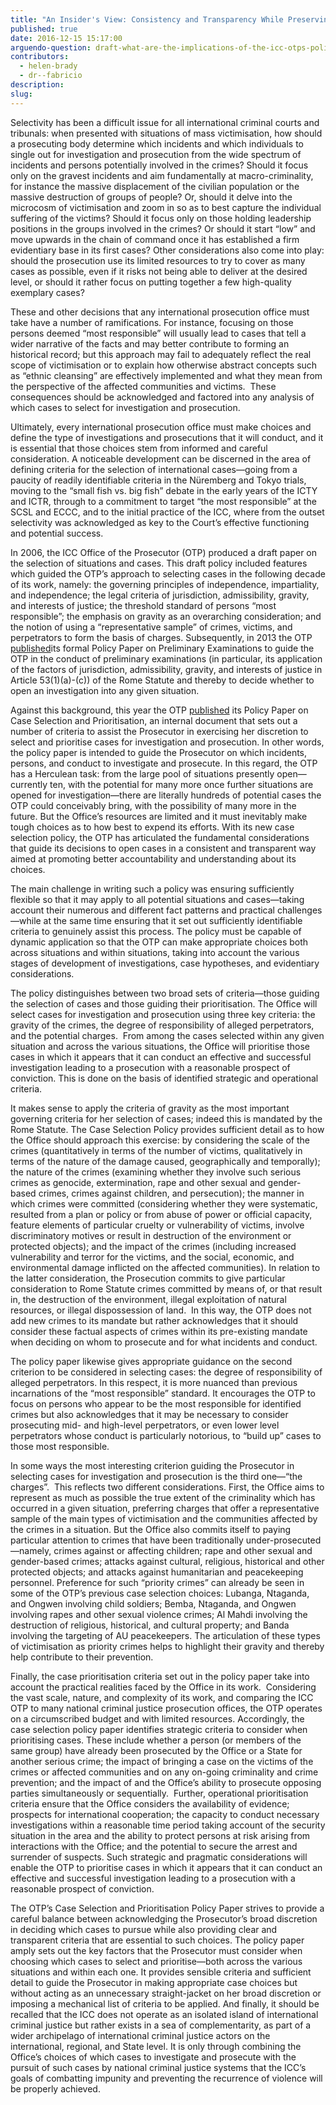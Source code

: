 ```yaml
---
title: "An Insider's View: Consistency and Transparency While Preserving Prosecutorial Discretion"
published: true
date: 2016-12-15 15:17:00
arguendo-question: draft-what-are-the-implications-of-the-icc-otps-policy-paper-on-case-selection-and-prioritisation-2016
contributors:
  - helen-brady
  - dr--fabricio
description:
slug:
---
```



Selectivity has been a difficult issue for all international criminal courts and tribunals: when presented with situations of mass victimisation, how should a prosecuting body determine which incidents and which individuals to single out for investigation and prosecution from the wide spectrum of incidents and persons potentially involved in the crimes? Should it focus only on the gravest incidents and aim fundamentally at macro-criminality, for instance the massive displacement of the civilian population or the massive destruction of groups of people? Or, should it delve into the microcosm of victimisation and zoom in so as to best capture the individual suffering of the victims? Should it focus only on those holding leadership positions in the groups involved in the crimes? Or should it start “low” and move upwards in the chain of command once it has established a firm evidentiary base in its first cases? Other considerations also come into play: should the prosecution use its limited resources to try to cover as many cases as possible, even if it risks not being able to deliver at the desired level, or should it rather focus on putting together a few high-quality exemplary cases?

These and other decisions that any international prosecution office must take have a number of ramifications. For instance, focusing on those persons deemed “most responsible” will usually lead to cases that tell a wider narrative of the facts and may better contribute to forming an historical record; but this approach may fail to adequately reflect the real scope of victimisation or to explain how otherwise abstract concepts such as “ethnic cleansing” are effectively implemented and what they mean from the perspective of the affected communities and victims.&nbsp; These consequences should be acknowledged and factored into any analysis of which cases to select for investigation and prosecution.

Ultimately, every international prosecution office must make choices and define the type of investigations and prosecutions that it will conduct, and it is essential that those choices stem from informed and careful consideration. A noticeable development can be discerned in the area of defining criteria for the selection of international cases—going from a paucity of readily identifiable criteria in the N&uuml;remberg and Tokyo trials, moving to the “small fish vs. big fish” debate in the early years of the ICTY and ICTR, through to a commitment to target “the most responsible” at the SCSL and ECCC, and to the initial practice of the ICC, where from the outset selectivity was acknowledged as key to the Court’s effective functioning and potential success.

In 2006, the ICC Office of the Prosecutor (OTP) produced a draft paper on the selection of situations and cases. This draft policy included features which guided the OTP’s approach to selecting cases in the following decade of its work, namely: the governing principles of independence, impartiality, and independence; the legal criteria of jurisdiction, admissibility, gravity, and interests of justice; the threshold standard of persons “most responsible”; the emphasis on gravity as an overarching consideration; and the notion of using a “representative sample” of crimes, victims, and perpetrators to form the basis of charges. Subsequently, in 2013 the OTP [published](https://www.icc-cpi.int/iccdocs/otp/OTP-Policy_Paper_Preliminary_Examinations_2013-ENG.pdf)its formal Policy Paper on Preliminary Examinations to guide the OTP in the conduct of preliminary examinations (in particular, its application of the factors of jurisdiction, admissibility, gravity, and interests of justice in Article 53(1)(a)-(c)) of the Rome Statute and thereby to decide whether to open an investigation into any given situation.

Against this background, this year the OTP [published](https://www.icc-cpi.int/itemsDocuments/20160915_OTP-Policy_Case-Selection_Eng.pdf) its Policy Paper on Case Selection and Prioritisation, an internal document that sets out a number of criteria to assist the Prosecutor in exercising her discretion to select and prioritise cases for investigation and prosecution. In other words, the policy paper is intended to guide the Prosecutor on which incidents, persons, and conduct to investigate and prosecute. In this regard, the OTP has a Herculean task: from the large pool of situations presently open—currently ten, with the potential for many more once further situations are opened for investigation—there are literally hundreds of potential cases the OTP could conceivably bring, with the possibility of many more in the future. But the Office’s resources are limited and it must inevitably make tough choices as to how best to expend its efforts. With its new case selection policy, the OTP has articulated the fundamental considerations that guide its decisions to open cases in a consistent and transparent way aimed at promoting better accountability and understanding about its choices.

The main challenge in writing such a policy was ensuring sufficiently flexible so that it may apply to all potential situations and cases—taking account their numerous and different fact patterns and practical challenges—while at the same time ensuring that it set out sufficiently identifiable criteria to genuinely assist this process. The policy must be capable of dynamic application so that the OTP can make appropriate choices both across situations and within situations, taking into account the various stages of development of investigations, case hypotheses, and evidentiary considerations.

The policy distinguishes between two broad sets of criteria—those guiding the selection of cases and those guiding their prioritisation. The Office will select cases for investigation and prosecution using three key criteria: the gravity of the crimes, the degree of responsibility of alleged perpetrators, and the potential charges.&nbsp; From among the cases selected within any given situation and across the various situations, the Office will prioritise those cases in which it appears that it can conduct an effective and successful investigation leading to a prosecution with a reasonable prospect of conviction. This is done on the basis of identified strategic and operational criteria.

It makes sense to apply the criteria of gravity as the most important governing criteria for her selection of cases; indeed this is mandated by the Rome Statute. The Case Selection Policy provides sufficient detail as to how the Office should approach this exercise: by considering the scale of the crimes (quantitatively in terms of the number of victims, qualitatively in terms of the nature of the damage caused, geographically and temporally); the nature of the crimes (examining whether they involve such serious crimes as genocide, extermination, rape and other sexual and gender-based crimes, crimes against children, and persecution); the manner in which crimes were committed (considering whether they were systematic, resulted from a plan or policy or from abuse of power or official capacity, feature elements of particular cruelty or vulnerability of victims, involve discriminatory motives or result in destruction of the environment or protected objects); and the impact of the crimes (including increased vulnerability and terror for the victims, and the social, economic, and environmental damage inflicted on the affected communities). In relation to the latter consideration, the Prosecution commits to give particular consideration to Rome Statute crimes committed by means of, or that result in, the destruction of the environment, illegal exploitation of natural resources, or illegal dispossession of land.&nbsp; In this way, the OTP does not add new crimes to its mandate but rather acknowledges that it should consider these factual aspects of crimes within its pre-existing mandate when deciding on whom to prosecute and for what incidents and conduct.

The policy paper likewise gives appropriate guidance on the second criterion to be considered in selecting cases: the degree of responsibility of alleged perpetrators. In this respect, it is more nuanced than previous incarnations of the “most responsible” standard. It encourages the OTP to focus on persons who appear to be the most responsible for identified crimes but also acknowledges that it may be necessary to consider prosecuting mid- and high-level perpetrators, or even lower level perpetrators whose conduct is particularly notorious, to “build up” cases to those most responsible.

In some ways the most interesting criterion guiding the Prosecutor in selecting cases for investigation and prosecution is the third one—“the charges”.&nbsp; This reflects two different considerations. First, the Office aims to represent as much as possible the true extent of the criminality which has occurred in a given situation, preferring charges that offer a representative sample of the main types of victimisation and the communities affected by the crimes in a situation. But the Office also commits itself to paying particular attention to crimes that have been traditionally under-prosecuted—namely, crimes against or affecting children; rape and other sexual and gender-based crimes; attacks against cultural, religious, historical and other protected objects; and attacks against humanitarian and peacekeeping personnel. Preference for such “priority crimes” can already be seen in some of the OTP’s previous case selection choices: Lubanga, Ntaganda, and Ongwen involving child soldiers; Bemba, Ntaganda, and Ongwen involving rapes and other sexual violence crimes; Al Mahdi involving the destruction of religious, historical, and cultural property; and Banda involving the targeting of AU peacekeepers. The articulation of these types of victimisation as priority crimes helps to highlight their gravity and thereby help contribute to their prevention.

Finally, the case prioritisation criteria set out in the policy paper take into account the practical realities faced by the Office in its work.&nbsp; Considering the vast scale, nature, and complexity of its work, and comparing the ICC OTP to many national criminal justice prosecution offices, the OTP operates on a circumscribed budget and with limited resources. Accordingly, the case selection policy paper identifies strategic criteria to consider when prioritising cases. These include whether a person (or members of the same group) have already been prosecuted by the Office or a State for another serious crime; the impact of bringing a case on the victims of the crimes or affected communities and on any on-going criminality and crime prevention; and the impact of and the Office’s ability to prosecute opposing parties simultaneously or sequentially.&nbsp; Further, operational prioritisation criteria ensure that the Office considers the availability of evidence; prospects for international cooperation; the capacity to conduct necessary investigations within a reasonable time period taking account of the security situation in the area and the ability to protect persons at risk arising from interactions with the Office; and the potential to secure the arrest and surrender of suspects. Such strategic and pragmatic considerations will enable the OTP to prioritise cases in which it appears that it can conduct an effective and successful investigation leading to a prosecution with a reasonable prospect of conviction.

The OTP’s Case Selection and Prioritisation Policy Paper strives to provide a careful balance between acknowledging the Prosecutor’s broad discretion in deciding which cases to pursue while also providing clear and transparent criteria that are essential to such choices. The policy paper amply sets out the key factors that the Prosecutor must consider when choosing which cases to select and prioritise—both across the various situations and within each one. It provides sensible criteria and sufficient detail to guide the Prosecutor in making appropriate case choices but without acting as an unnecessary straight-jacket on her broad discretion or imposing a mechanical list of criteria to be applied. And finally, it should be recalled that the ICC does not operate as an isolated island of international criminal justice but rather exists in a sea of complementarity, as part of a wider archipelago of international criminal justice actors on the international, regional, and State level. It is only through combining the Office’s choices of which cases to investigate and prosecute with the pursuit of such cases by national criminal justice systems that the ICC’s goals of combatting impunity and preventing the recurrence of violence will be properly achieved.